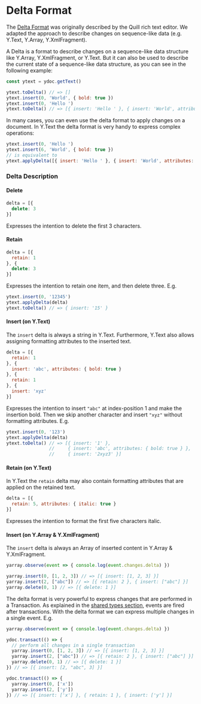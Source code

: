 # Delta Format

The [Delta Format](https://quilljs.com/docs/delta/) was originally described by the Quill rich text editor. We adapted the approach to describe changes on sequence-like data \(e.g. Y.Text, Y.Array, Y.XmlFragment\).

A Delta is a format to describe changes on a sequence-like data structure like Y.Array, Y.XmlFragment, or Y.Text. But it can also be used to describe the current state of a sequence-like data structure, as you can see in the following example:

```javascript
const ytext = ydoc.getText()

ytext.toDelta() // => []
ytext.insert(0, 'World', { bold: true })
ytext.insert(0, 'Hello ')
ytext.toDelta() // => [{ insert: 'Hello ' }, { insert: 'World', attributes: { bold: true } }]
```

In many cases, you can even use the delta format to apply changes on a document. In Y.Text the delta format is very handy to express complex operations:

```javascript
ytext.insert(0, 'Hello ')
ytext.insert(6, 'World', { bold: true })
// is equivalent to 
ytext.applyDelta([{ insert: 'Hello ' }, { insert: 'World', attributes: { bold: true } }])
```

### Delta Description

#### Delete

```javascript
delta = [{
  delete: 3
}]
```

Expresses the intention to delete the first 3 characters.

#### Retain

```javascript
delta = [{
  retain: 1
}, {
  delete: 3
}]
```

Expresses the intention to retain one item, and then delete three. E.g.

```javascript
ytext.insert(0, '12345')
ytext.applyDelta(delta)
ytext.toDelta() // => { insert: '15' }
```

#### Insert \(on Y.Text\)

The `insert` delta is always a string in Y.Text. Furthermore, Y.Text also allows assigning formatting attributes to the inserted text.

```javascript
delta = [{
  retain: 1
}, {
  insert: 'abc', attributes: { bold: true }
}, {
  retain: 1
}, {
  insert: 'xyz'
}]
```

Expresses the intention to insert `"abc"` at index-position 1 and make the insertion bold. Then we skip another character and insert `"xyz"` without formatting attributes. E.g.

```javascript
ytext.insert(0, '123')
ytext.applyDelta(delta)
ytext.toDelta() // => [{ insert: '1' },
                //     { insert: 'abc', attributes: { bold: true } },
                //     { insert: '2xyz3' }]
```

#### Retain \(on Y.Text\)

In Y.Text the `retain` delta  may also contain formatting attributes that are applied on the retained text.

```javascript
delta = [{
  retain: 5, attributes: { italic: true }
}]
```

Expresses the intention to format the first five characters italic.

#### Insert \(on Y.Array & Y.XmlFragment\)

The `insert` delta is always an Array of inserted content in Y.Array & Y.XmlFragment.

```javascript
yarray.observe(event => { console.log(event.changes.delta) })

yarray.insert(0, [1, 2, 3]) // => [{ insert: [1, 2, 3] }]
yarray.insert(2, ["abc"]) // => [{ retain: 2 }, { insert: ["abc"] }]
yarray.delete(0, 1) // => [{ delete: 1 }]
```

The delta format is very powerful to express changes that are performed in a Transaction. As explained in the [shared types section](../getting-started/working-with-shared-types.md#transactions), events are fired after transactions. With the delta format we can express multiple changes in a single event. E.g.

```javascript
yarray.observe(event => { console.log(event.changes.delta) })

ydoc.transact(() => {
  // perform all changes in a single transaction
  yarray.insert(0, [1, 2, 3]) // => [{ insert: [1, 2, 3] }]
  yarray.insert(2, ["abc"]) // => [{ retain: 2 }, { insert: ["abc"] }]
  yarray.delete(0, 1) // => [{ delete: 1 }]
}) // => [{ insert: [2, "abc", 3] }]

ydoc.transact(() => {
  yarray.insert(0, ['x'])
  yarray.insert(2, ['y'])
}) // => [{ insert: ['x'] }, { retain: 1 }, { insert: ['y'] }]
```




